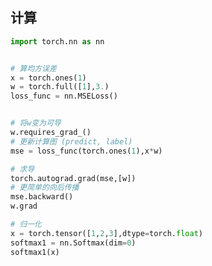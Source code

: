 <!-- 
title: 08-Pytorch基础
sort: 
--> 

## 计算

```python
import torch.nn as nn


# 算均方误差
x = torch.ones(1)
w = torch.full([1],3.)
loss_func = nn.MSELoss()


# 将w变为可导
w.requires_grad_()
# 更新计算图 (predict, label)
mse = loss_func(torch.ones(1),x*w)

# 求导
torch.autograd.grad(mse,[w])
# 更简单的向后传播
mse.backward()
w.grad

# 归一化
x = torch.tensor([1,2,3],dtype=torch.float)
softmax1 = nn.Softmax(dim=0)
softmax1(x)
```



